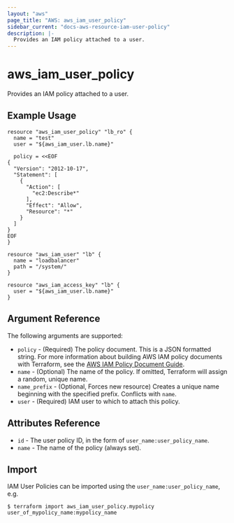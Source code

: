 ```yaml
---
layout: "aws"
page_title: "AWS: aws_iam_user_policy"
sidebar_current: "docs-aws-resource-iam-user-policy"
description: |-
  Provides an IAM policy attached to a user.
---
```


# aws_iam_user_policy

Provides an IAM policy attached to a user.

## Example Usage

```hcl
resource "aws_iam_user_policy" "lb_ro" {
  name = "test"
  user = "${aws_iam_user.lb.name}"

  policy = <<EOF
{
  "Version": "2012-10-17",
  "Statement": [
    {
      "Action": [
        "ec2:Describe*"
      ],
      "Effect": "Allow",
      "Resource": "*"
    }
  ]
}
EOF
}

resource "aws_iam_user" "lb" {
  name = "loadbalancer"
  path = "/system/"
}

resource "aws_iam_access_key" "lb" {
  user = "${aws_iam_user.lb.name}"
}
```

## Argument Reference

The following arguments are supported:

* `policy` - (Required) The policy document. This is a JSON formatted string. For more information about building AWS IAM policy documents with Terraform, see the [AWS IAM Policy Document Guide](/docs/providers/aws/guides/iam-policy-documents.html).
* `name` - (Optional) The name of the policy. If omitted, Terraform will assign a random, unique name.
* `name_prefix` - (Optional, Forces new resource) Creates a unique name beginning with the specified prefix. Conflicts with `name`.
* `user` - (Required) IAM user to which to attach this policy.

## Attributes Reference

* `id` - The user policy ID, in the form of `user_name:user_policy_name`.
* `name` - The name of the policy (always set).

## Import

IAM User Policies can be imported using the `user_name:user_policy_name`, e.g.

```
$ terraform import aws_iam_user_policy.mypolicy user_of_mypolicy_name:mypolicy_name
```
